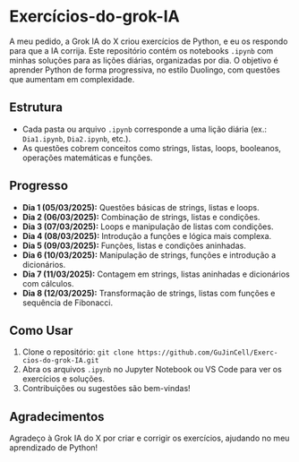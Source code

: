 # Exercícios-do-grok-IA

A meu pedido, a Grok IA do X criou exercícios de Python, e eu os respondo para que a IA corrija. Este repositório contém os notebooks `.ipynb` com minhas soluções para as lições diárias, organizadas por dia. O objetivo é aprender Python de forma progressiva, no estilo Duolingo, com questões que aumentam em complexidade.

## Estrutura
- Cada pasta ou arquivo `.ipynb` corresponde a uma lição diária (ex.: `Dia1.ipynb`, `Dia2.ipynb`, etc.).
- As questões cobrem conceitos como strings, listas, loops, booleanos, operações matemáticas e funções.

## Progresso
- **Dia 1 (05/03/2025):** Questões básicas de strings, listas e loops.
- **Dia 2 (06/03/2025):** Combinação de strings, listas e condições.
- **Dia 3 (07/03/2025):** Loops e manipulação de listas com condições.
- **Dia 4 (08/03/2025):** Introdução a funções e lógica mais complexa.
- **Dia 5 (09/03/2025):** Funções, listas e condições aninhadas.
- **Dia 6 (10/03/2025):** Manipulação de strings, funções e introdução a dicionários.
- **Dia 7 (11/03/2025):** Contagem em strings, listas aninhadas e dicionários com cálculos.
- **Dia 8 (12/03/2025):** Transformação de strings, listas com funções e sequência de Fibonacci.

## Como Usar
1. Clone o repositório: `git clone https://github.com/GuJinCell/Exerc-cios-do-grok-IA.git`
2. Abra os arquivos `.ipynb` no Jupyter Notebook ou VS Code para ver os exercícios e soluções.
3. Contribuições ou sugestões são bem-vindas!

## Agradecimentos
Agradeço à Grok IA do X por criar e corrigir os exercícios, ajudando no meu aprendizado de Python!
